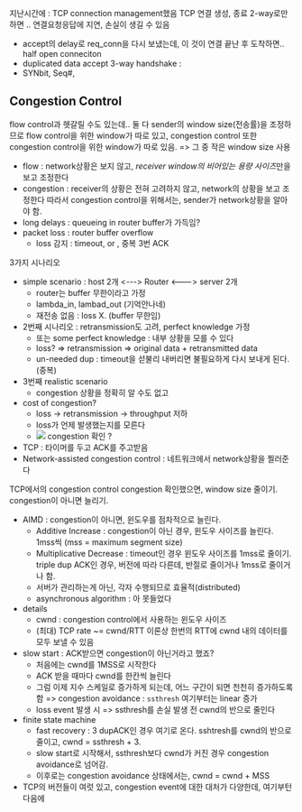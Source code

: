 지난시간에 : TCP connection management했음
TCP 연결 생성, 종료
2-way로만 하면 .. 연결요청응답에 지연, 손실이 생길 수 있음
- accept의 delay로 req_conn을 다시 보냈는데, 이 것이 연결 끝난 후 도착하면.. half open conneciton
- duplicated data accept
3-way handshake : 
- SYNbit, Seq#, 

## Congestion Control
flow control과 헷갈릴 수도 있는데.. 둘 다 sender의 window size(전송률)을 조정하므로
flow control을 위한 window가 따로 있고, congestion control 또한 congestion control을 위한 window가 따로 있음. => 그 중 작은 window size 사용
- flow : network상황은 보지 않고, *receiver window의 비어있는 용량 사이즈*만을 보고 조정한다
- congestion : receiver의 상황은 전혀 고려하지 않고, network의 상황을 보고 조정한다
따라서 congestion control을 위해서는, sender가 network상황을 알아야 함.
- long delays : queueing in router buffer가 가득임?
- packet loss : router buffer overflow
	- loss 감지 : timeout, or , 중복 3번 ACK

3가지 시나리오
- simple scenario : host 2개 <---> Router <---> server 2개
	- router는 buffer 무한이라고 가정
	- lambda_in, lambad_out (기억안나네)
	- 재전송 없음 : loss X. (buffer 무한임)
- 2번째 시나리오 : retransmission도 고려, perfect knowledge 가정
	- 또는 some perfect knowledge : 내부 상황을 모를 수 있다
	- loss? => retransmission => original data + retransmitted data
	- un-needed dup : timeout을 섣불리 내버리면 불필요하게 다시 보내게 된다. (중복)
- 3번째 realistic scenario
	- congestion 상황을 정확히 알 수도 없고
- cost of congestion?
	- loss -> retransmission -> throughput 저하
	- loss가 언제 발생했는지를 모른다
	- ![](https://i.imgur.com/sC2eLuR.png)
congestion 확인 ?
- TCP : 타이머를 두고 ACK를 주고받음
- Network-assisted congestion control : 네트워크에서 network상황을 찔러준다

TCP에서의 congestion control
congestion 확인했으면, window size 줄이기. congestion이 아니면 늘리기.
- AIMD : congestion이 아니면, 윈도우를 점차적으로 늘린다. 
	- Additive Increase : congestion이 아닌 경우, 윈도우 사이즈를 늘린다. 1mss씩 (mss = maximum segment size)
	- Multiplicative Decrease : timeout인 경우 윈도우 사이즈를 1mss로 줄이기. triple dup ACK인 경우, 버전에 따라 다른데, 반절로 줄이거나 1mss로 줄이거나 함.
	- 서버가 관리하는게 아닌, 각자 수행되므로 효율적(distributed)
	- asynchronous algorithm : 아 못들었다
- details
	- cwnd : congestion control에서 사용하는 윈도우 사이즈
	- (최대) TCP rate ~= cwnd/RTT
		이론상 한번의 RTT에 cwnd 내의 데이터를 모두 보낼 수 있음
- slow start : ACK받으면 congestion이 아닌거라고 했죠? 
	- 처음에는 cwnd를 1MSS로 시작한다
	- ACK 받을 때마다 cwnd를 한칸씩 늘린다
	- 그럼 이제 지수 스케일로 증가하게 되는데, 어느 구간이 되면 천천히 증가하도록 함
		=> congestion avoidance : `ssthresh` 여기부터는 linear 증가
	- loss event 발생 시 => ssthresh를 손실 발생 전 cwnd의 반으로 줄인다
- finite state machine
	- fast recovery : 3 dupACK인 경우 여기로 온다. sshtresh를 cwnd의 반으로 줄이고, cwnd = ssthresh + 3.
	- slow start로 시작해서, ssthresh보다 cwnd가 커진 경우 congestion avoidance로 넘어감.
	- 이후로는 congestion avoidance 상태에서는, cwnd = cwnd + MSS
- TCP의 버전들이 여럿 있고, congestion event에 대한 대처가 다양한데, 여기부턴 다음에 